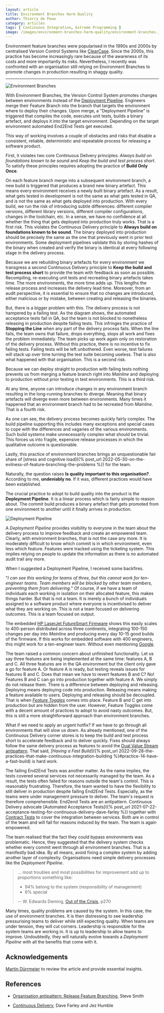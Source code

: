 ```yaml
---
layout: article
title: Environment Branches Harm Quality
author: Thierry de Pauw
category: articles
tags: [ Continuous Integration, Extreme Programming ]
image: /images/environment-branches-harm-quality/environment-branches.jpg
---
```


Environment feature branches were popularised in the 1990s and 2000s by centralised Version Control Systems like [ClearCase](https://en.wikipedia.org/wiki/IBM_DevOps_Code_ClearCase). Since the 2000s, this practice has become increasingly rare because of the awareness of its costs and more importantly its risks. Nevertheless, I recently was confronted with an organisation still relying on Environment Branches to promote changes in production resulting in shaggy quality.

---

![Environment Branches](/images/environment-branches-harm-quality/environment-branches.jpg)

With Environment Branches, the Version Control System promotes changes between environments instead of the [Deployment Pipeline](https://continuousdelivery.com/implementing/patterns/). Engineers merge their Feature Branch into the branch that targets the environment where to deploy their changes. Upon merge, a "Deployment Pipeline" is triggered that compiles the code, executes unit tests, builds a binary artefact, and deploys it into the target environment. Depending on the target environment automated End2End Tests get executed.

This way of working involves a couple of obstacles and risks that disable a consistent, reliable, deterministic and repeatable process for releasing a software product.

First, it violates two core Continuous Delivery principles: *Always build on foundations known to be sound* and *Keep the build and test process short*. To satisfy these principles requires adopting the practice of **Build Only Once**.

On each feature branch merge into a subsequent environment branch, a new build is triggered that produces a brand new binary artefact. This means every environment receives a newly built binary artefact. As a result, what gets tested in development is not the same as what gets tested in QA, and is not the same as what gets deployed into production. With every build, we run the risk of introducing subtle differences: different compiler versions, different library versions, different compiler configurations, changes in the toolchain, etc. In a sense, we have no confidence at all whether the thing that gets deployed into production truly works. That is a first risk. This violates the Continuous Delivery principle to **Always build on foundations known to be sound**. The binary deployed into production should be precisely the same as the one that previously went in prior test environments. Some deployment pipelines validate this by storing hashes of the binary when created and verify the binary is identical at every following stage in the delivery process.

Because we are rebuilding binary artefacts for every environment we transgress a second Continuous Delivery principle to **Keep the build and test process short** to provide the team with feedback as soon as possible. Recompiling, re-executing unit tests and recreating binary artefacts takes time. The more environments, the more time adds up. This lengths the release process and increases the delivery lead time. Moreover, from an audit perspective, it is essential to ensure that no changes are introduced, either malicious or by mistake, between creating and releasing the binaries.

But, there is a bigger problem with this. The delivery process is not hampered by a failing test. As the diagram shows, the automated acceptance tests fail in QA, but the team is not blocked to nonetheless releasing in production despite failing tests. This infringes the practice of **Stopping the Line** when any part of the delivery process fails. When the line fails, the team owns that failure, drops everything, stops all work and fixes the problem immediately. The team picks up work again only on restoration of the delivery process. Without this practice, there is no incentive to fix failing tests. Failing tests will be left unbothered. Even worse, test failures will stack up over time turning the test suite becoming useless. That is also what happened with that organisation. This is a second risk.

Because we can deploy straight to production with failing tests nothing prevents us from merging a feature branch right into *Mainline* and deploying to production without prior testing in test environments. This is a third risk.

At any time, anyone can introduce changes in any environment branch resulting in the long-running branches to diverge. Meaning that binary artefacts will diverge even more between environments. Many times it happened that an environment branch had to be recreated from *Mainline*. That is a fourth risk.

As one can see, the delivery process becomes quickly fairly complex. The build pipeline supporting this includes many exceptions and special cases to cope with the differences and vagaries of the various environments. Such build systems make unnecessarily complex what should be trivial. This forces us into fragile, expensive release processes in which the qualitative outcome is questionable.

Lastly, this practice of environment branches brings an unquestionable fair share of [stress and cognitive load]({% post_url 2022-05-30-on-the-evilness-of-feature-branching-the-problems %}) for the team.

Naturally, the question raises **Is quality important to this organisation?**. According to me, **undeniably no**. If it was, different practices would have been established.

The crucial practice to adopt to build quality into the product is the **Deployment Pipeline**. It is a linear process which is fairly simple to reason about. The commit build produces a binary artefact that gets promoted from one environment to another until it finally arrives in production.

![Deployment Pipeline](/images/environment-branches-harm-quality/deployment-pipeline.jpg)

A *Deployment Pipeline* provides visibility to everyone in the team about the delivery process to improve feedback and create an empowered team. Clearly, with environment branches, that is not the case any more. It is moderately difficult to know which commit is in which environment, even less which feature. Features were tracked using the ticketing system. This implies relying on people to update the information as there is no automated audit trail any more.

When I suggested a Deployment Pipeline, I received some backfires.

"*I can see this working for teams of three, but this cannot work for ten-engineer teams. Team members will be blocked by other team members, preventing them from delivering.*" Of course, if we have a team of individuals each working in isolation on their allocated feature, this makes things harder. But that is not a team. It is merely a bunch of individuals assigned to a software product where everyone is incentivised to deliver what they are working on. This is not a team focused on delivering outcomes. This is a team focused on output.

The embedded [HP LaserJet FutureSmart Firmware](https://app.thestorygraph.com/books/c6e126e5-1ffe-4736-9bcb-f1b80cb412c9) shows this easily scales to 400-person distributed across three continents, integrating 100-150 changes per day into *Mainline* and producing every day 10-15 good builds of the firmware. If this works for embedded software with 400 engineers, this might work for a ten-engineer team. Without even mentioning [Google](https://research.google/pubs/why-google-stores-billions-of-lines-of-code-in-a-single-repository/).

The team raised a common concern about unfinished functionality. Let us say three features are being implemented at the same time: features A, B and C. All three features are in the QA environment but the client only gave a go for feature A. Or feature A is ready, but testing reveals issues for features B and C. Does that mean we have to revert features B and C? No! Features B and C can go into production together with feature A. We simply do not release them. There is a difference between deploying and releasing. Deploying means deploying code into production. Releasing means making a feature available to users. Deploying and releasing should be decoupled. That is when [*Feature Toggles*](https://martinfowler.com/articles/feature-toggles.html) comes into place. Feature B and C get into production but are hidden from the user. However, Feature Toggles come with a decent amount of practices to adopt to avoid nasty outcomes. But, this is still a more straightforward approach than environment branches.

What if we need to apply an urgent hotfix? If we have to go through all environments that will slow us down. As already mentioned, one of the Continuous Delivery corner stores is to keep the build and test process short to accelerate feedback and to deliver quickly. Fixes should always follow the same delivery process as features to avoid the [Dual Value Stream antipattern](https://www.stevesmith.tech/blog/organisation-antipattern-dual-value-streams/). That said, [*Having a Fast Build*]({% post_url 2022-09-28-the-practices-that-make-continuous-integration-building %}#practice-14-have-a-fast-build) is hard work.

The failing End2End Tests was another matter. As the name implies, the tests covered several services not necessarily managed by the team. As a result, the tests often failed for reasons outside the team's control. This is reasonably frustrating. Therefore, the team wanted to have the flexibility to still deliver in production despite failing End2End Tests. Especially, as the teams were under management pressure to deliver. The team's request is therefore comprehensible. End2end Tests are an antipattern. Continuous Delivery advocate [Automated Acceptance Tests]({% post_url 2021-07-22-acceptance-testing-for-continuous-delivery-dave-farley %}) together with [Contract Tests](https://martinfowler.com/bliki/ContractTest.html) to cover the integration between services. Both are in control of the team and will fail for reasons induced by the team. The team is again empowered.

The team realised that the fact they could bypass environments was problematic. Hence, they suggested that the delivery system checks whether every commit went through all environment branches. That is a manifestly bad idea. By all means, avoid fixing a complex system by adding another layer of complexity. Organisations need simple delivery processes like the *Deployment Pipeline*.

> ... most troubles and most possibilities for improvement add up to proportions something like:
> 
> - 94% belong to the system (responsibility of management)
> - 6% special
> 
> -- W. Edwards Deming, [Out of the Crisis](https://app.thestorygraph.com/books/b79ebdec-b267-4585-9af4-b5b68b30f5e5), p270

Many times, quality problems are caused by the system. In this case, the use of environment branches. It is then distressing to see leadership pressurising teams to deliver while still expecting quality. When teams are under tension, they will cut corners. Leadership is responsible for the system teams are working in. It is up to leadership to allow teams to improve. Undoubtedly, they will naturally evolve towards a *Deployment Pipeline* with all the benefits that come with it.

## Acknowledgements

[Martin Dürrmeier](https://www.linkedin.com/in/martinduerrmeier/) to review the article and provide essential insights.

## References

- [Organisation antipattern: Release Feature Branching](https://www.stevesmith.tech/blog/organisation-antipattern-release-feature-branching/), Steve Smith

- [Continuous Delivery](https://app.thestorygraph.com/books/77eb0975-4194-42e7-9db3-005d4250940f), Dave Farley and Jez Humble
